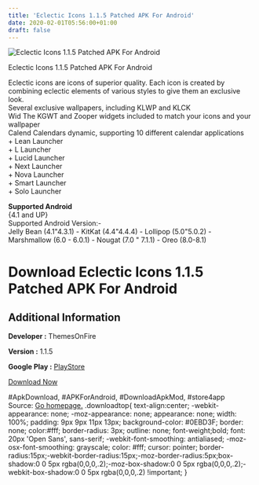 ```yaml
---
title: 'Eclectic Icons 1.1.5 Patched APK For Android'
date: 2020-02-01T05:56:00+01:00
draft: false
---
```


![Eclectic Icons 1.1.5 Patched APK For Android](https://i1.wp.com/apkhome.net/wp-content/uploads/2018/12/Eclectic-Icons-1.1.5.png "Eclectic Icons 1.1.5 Patched APK For Android")

  

Eclectic Icons 1.1.5 Patched APK For Android

Eclectic icons are icons of superior quality. Each icon is created by combining eclectic elements of various styles to give them an exclusive look.  
Several exclusive wallpapers, including KLWP and KLCK  
Wid The KGWT and Zooper widgets included to match your icons and your wallpaper  
Calend Calendars dynamic, supporting 10 different calendar applications  
\+ Lean Launcher  
\+ L Launcher  
\+ Lucid Launcher  
\+ Next Launcher  
\+ Nova Launcher  
\+ Smart Launcher  
\+ Solo Launcher

**Supported Android**  
{4.1 and UP}  
Supported Android Version:-  
Jelly Bean (4.1"4.3.1) - KitKat (4.4"4.4.4) - Lollipop (5.0"5.0.2) - Marshmallow (6.0 - 6.0.1) - Nougat (7.0 " 7.1.1) - Oreo (8.0-8.1)

Download Eclectic Icons 1.1.5 Patched APK For Android
=====================================================

Additional Information
----------------------

**Developer :** ThemesOnFire

**Version :** 1.1.5

**Google Play :** [PlayStore](https://play.google.com/store/apps/details?id=com.themesonfire.iconpack.eclectic_icons.paid)

  

[Download Now](https://store4app.co/post/eclectic-icons-1-1-5-patched-apk-for-android_1573670702)

  
#ApkDownload, #APKForAndroid, #DownloadApkMod, #store4app  
Source: [Go homepage.](https://store4app.co/post/eclectic-icons-1-1-5-patched-apk-for-android_1573670702) .downloadtop{ text-align:center; -webkit-appearance: none; -moz-appearance: none; appearance: none; width: 100%; padding: 9px 9px 11px 13px; background-color: #0EBD3F; border: none; color:#fff; border-radius: 3px; outline: none; font-weight;bold; font: 20px 'Open Sans', sans-serif; -webkit-font-smoothing: antialiased; -moz-osx-font-smoothing: grayscale; color: #fff; cursor: pointer; border-radius:15px;-webkit-border-radius:15px;-moz-border-radius:5px;box-shadow:0 0 5px rgba(0,0,0,.2);-moz-box-shadow:0 0 5px rgba(0,0,0,.2);-webkit-box-shadow:0 0 5px rgba(0,0,0,.2) !important; }